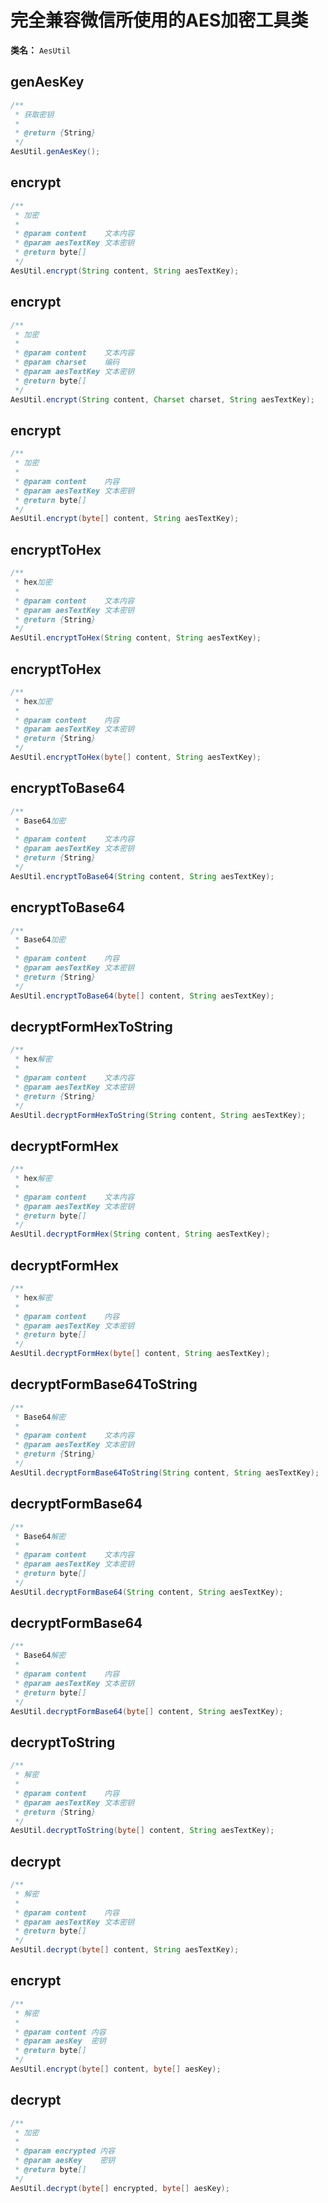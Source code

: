 #  完全兼容微信所使用的AES加密工具类
**类名：** `AesUtil`

## genAesKey
```java
/**
 * 获取密钥
 *
 * @return {String}
 */
AesUtil.genAesKey();
```

## encrypt
```java
/**
 * 加密
 *
 * @param content    文本内容
 * @param aesTextKey 文本密钥
 * @return byte[]
 */
AesUtil.encrypt(String content, String aesTextKey);
```

## encrypt
```java
/**
 * 加密
 *
 * @param content    文本内容
 * @param charset    编码
 * @param aesTextKey 文本密钥
 * @return byte[]
 */
AesUtil.encrypt(String content, Charset charset, String aesTextKey);
```

## encrypt
```java
/**
 * 加密
 *
 * @param content    内容
 * @param aesTextKey 文本密钥
 * @return byte[]
 */
AesUtil.encrypt(byte[] content, String aesTextKey);
```

## encryptToHex
```java
/**
 * hex加密
 *
 * @param content    文本内容
 * @param aesTextKey 文本密钥
 * @return {String}
 */
AesUtil.encryptToHex(String content, String aesTextKey);
```

## encryptToHex
```java
/**
 * hex加密
 *
 * @param content    内容
 * @param aesTextKey 文本密钥
 * @return {String}
 */
AesUtil.encryptToHex(byte[] content, String aesTextKey);
```

## encryptToBase64
```java
/**
 * Base64加密
 *
 * @param content    文本内容
 * @param aesTextKey 文本密钥
 * @return {String}
 */
AesUtil.encryptToBase64(String content, String aesTextKey);
```

## encryptToBase64
```java
/**
 * Base64加密
 *
 * @param content    内容
 * @param aesTextKey 文本密钥
 * @return {String}
 */
AesUtil.encryptToBase64(byte[] content, String aesTextKey);
```

## decryptFormHexToString
```java
/**
 * hex解密
 *
 * @param content    文本内容
 * @param aesTextKey 文本密钥
 * @return {String}
 */
AesUtil.decryptFormHexToString(String content, String aesTextKey);
```

## decryptFormHex
```java
/**
 * hex解密
 *
 * @param content    文本内容
 * @param aesTextKey 文本密钥
 * @return byte[]
 */
AesUtil.decryptFormHex(String content, String aesTextKey);
```

## decryptFormHex
```java
/**
 * hex解密
 *
 * @param content    内容
 * @param aesTextKey 文本密钥
 * @return byte[]
 */
AesUtil.decryptFormHex(byte[] content, String aesTextKey);
```

## decryptFormBase64ToString
```java
/**
 * Base64解密
 *
 * @param content    文本内容
 * @param aesTextKey 文本密钥
 * @return {String}
 */
AesUtil.decryptFormBase64ToString(String content, String aesTextKey);
```

## decryptFormBase64
```java
/**
 * Base64解密
 *
 * @param content    文本内容
 * @param aesTextKey 文本密钥
 * @return byte[]
 */
AesUtil.decryptFormBase64(String content, String aesTextKey);
```

## decryptFormBase64
```java
/**
 * Base64解密
 *
 * @param content    内容
 * @param aesTextKey 文本密钥
 * @return byte[]
 */
AesUtil.decryptFormBase64(byte[] content, String aesTextKey);
```

## decryptToString
```java
/**
 * 解密
 *
 * @param content    内容
 * @param aesTextKey 文本密钥
 * @return {String}
 */
AesUtil.decryptToString(byte[] content, String aesTextKey);
```

## decrypt
```java
/**
 * 解密
 *
 * @param content    内容
 * @param aesTextKey 文本密钥
 * @return byte[]
 */
AesUtil.decrypt(byte[] content, String aesTextKey);
```

## encrypt
```java
/**
 * 解密
 *
 * @param content 内容
 * @param aesKey  密钥
 * @return byte[]
 */
AesUtil.encrypt(byte[] content, byte[] aesKey);
```

## decrypt
```java
/**
 * 加密
 *
 * @param encrypted 内容
 * @param aesKey    密钥
 * @return byte[]
 */
AesUtil.decrypt(byte[] encrypted, byte[] aesKey);
```

